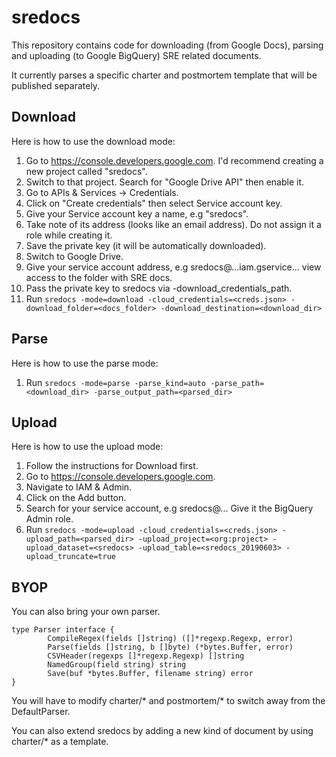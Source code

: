 # sredocs

This repository contains code for downloading (from Google Docs), parsing and uploading (to Google BigQuery) SRE related documents.

It currently parses a specific charter and postmortem template that will be published separately.

## Download

Here is how to use the download mode:

1. Go to https://console.developers.google.com. I'd recommend creating a new project called "sredocs". 
1. Switch to that project. Search for "Google Drive API" then enable it. 
1. Go to APIs & Services -> Credentials. 
1. Click on "Create credentials" then select Service account key. 
1. Give your Service account key a name, e.g "sredocs". 
1. Take note of its address (looks like an email address). Do not assign it a role while creating it. 
1. Save the private key (it will be automatically downloaded). 
1. Switch to Google Drive. 
1. Give your service account address, e.g sredocs@...iam.gservice... view access to the folder with SRE docs.
1. Pass the private key to sredocs via -download_credentials_path.
1. Run `sredocs -mode=download -cloud_credentials=<creds.json> -download_folder=<docs_folder> -download_destination=<download_dir>`

## Parse

Here is how to use the parse mode:


1. Run `sredocs -mode=parse -parse_kind=auto -parse_path=<download_dir> -parse_output_path=<parsed_dir>`

## Upload

Here is how to use the upload mode:

1. Follow the instructions for Download first. 
1. Go to https://console.developers.google.com. 
1. Navigate to IAM & Admin. 
1. Click on the Add button. 
1. Search for your service account, e.g sredocs@... Give it the BigQuery Admin role.
1. Run `sredocs -mode=upload -cloud_credentials=<creds.json> -upload_path=<parsed_dir> -upload_project=<org:project> -upload_dataset=<sredocs> -upload_table=<sredocs_20190603> -upload_truncate=true`

## BYOP

You can also bring your own parser.

~~~~
type Parser interface {
        CompileRegex(fields []string) ([]*regexp.Regexp, error)
        Parse(fields []string, b []byte) (*bytes.Buffer, error)
        CSVHeader(regexps []*regexp.Regexp) []string
        NamedGroup(field string) string
        Save(buf *bytes.Buffer, filename string) error
}
~~~~

You will have to modify charter/* and postmortem/* to switch away from the DefaultParser.

You can also extend sredocs by adding a new kind of document by using charter/* as a template.
